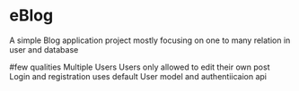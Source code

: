 # eBlog
A simple Blog application project mostly focusing on one to many relation in user and database

#few qualities
Multiple Users
Users only allowed to edit their own post 
Login and registration uses default User model and authentiicaion api

